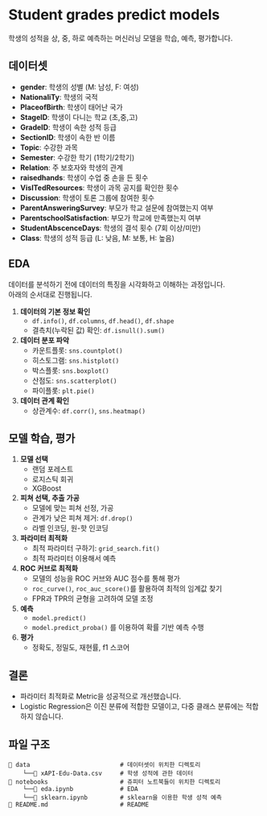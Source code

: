 # Student grades predict models

학생의 성적을 상, 중, 하로 예측하는 머신러닝 모델을 학습, 예측, 평가합니다.

## 데이터셋

- **gender**: 학생의 성별 (M: 남성, F: 여성)
- **NationaliTy**: 학생의 국적
- **PlaceofBirth**: 학생이 태어난 국가
- **StageID**: 학생이 다니는 학교 (초,중,고)
- **GradeID**: 학생이 속한 성적 등급
- **SectionID**: 학생이 속한 반 이름
- **Topic**: 수강한 과목
- **Semester**: 수강한 학기 (1학기/2학기)
- **Relation**: 주 보호자와 학생의 관계
- **raisedhands**: 학생이 수업 중 손을 든 횟수
- **VisITedResources**: 학생이 과목 공지를 확인한 횟수
- **Discussion**: 학생이 토론 그룹에 참여한 횟수
- **ParentAnsweringSurvey**: 부모가 학교 설문에 참여했는지 여부
- **ParentschoolSatisfaction**: 부모가 학교에 만족했는지 여부
- **StudentAbscenceDays**: 학생의 결석 횟수 (7회 이상/미만)
- **Class**: 학생의 성적 등급 (L: 낮음, M: 보통, H: 높음)

## EDA

데이터를 분석하기 전에 데이터의 특징을 시각화하고 이해하는 과정입니다.  
아래의 순서대로 진행됩니다.

1. **데이터의 기본 정보 확인**
   - `df.info()`, `df.columns`, `df.head()`, `df.shape`
   - 결측치(누락된 값) 확인: `df.isnull().sum()`
2. **데이터 분포 파악**
   - 카운트플롯: `sns.countplot()`
   - 히스토그램: `sns.histplot()`
   - 박스플롯: `sns.boxplot()`
   - 산점도: `sns.scatterplot()`
   - 파이플롯: `plt.pie()`
3. **데이터 관계 확인**
   - 상관계수: `df.corr()`, `sns.heatmap()`

## 모델 학습, 평가

1. **모델 선택**
   - 랜덤 포레스트
   - 로지스틱 회귀
   - XGBoost
2. **피쳐 선택, 추출 가공**
   - 모델에 맞는 피쳐 선정, 가공
   - 관계가 낮은 피쳐 제거: `df.drop()`
   - 라벨 인코딩, 원-핫 인코딩
3. **파라미터 최적화**
   - 최적 파라미터 구하기: `grid_search.fit()`
   - 최적 파라미터 이용해서 예측
4. **ROC 커브로 최적화**
   - 모델의 성능을 ROC 커브와 AUC 점수를 통해 평가
   - `roc_curve()`, `roc_auc_score()`를 활용하여 최적의 임계값 찾기
   - FPR과 TPR의 균형을 고려하여 모델 조정
5. **예측**
   - `model.predict()`
   - `model.predict_proba()` 를 이용하여 확률 기반 예측 수행
6. **평가**
   - 정확도, 정밀도, 재현률, f1 스코어

## 결론

- 파라미터 최적화로 Metric을 성공적으로 개선했습니다.
- Logistic Regression은 이진 분류에 적합한 모델이고, 다중 클래스 분류에는 적합하지 않습니다.

## 파일 구조

```
📂 data                         # 데이터셋이 위치한 디렉토리
    └──📄 xAPI-Edu-Data.csv     # 학생 성적에 관한 데이터
📂 notebooks                    # 쥬피터 노트북들이 위치한 디렉토리
    └──📄 eda.ipynb             # EDA
    └──📄 sklearn.ipynb         # sklearn을 이용한 학생 성적 예측
📄 README.md                    # README
```
